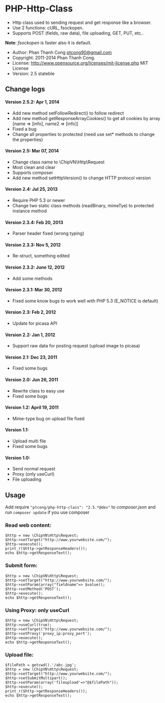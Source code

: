 # PHP-Http-Class
- Http class used to sending request and get response like a browser.
- Use 2 functions: cURL, fsockopen.
- Supports POST (fields, raw data), file uploading, GET, PUT, etc..

**Note**: _fsockopen_ is faster also it is default.

* Author:     Phan Thanh Cong <ptcong90@gmail.com>
* Copyright:  2011-2014 Phan Thanh Cong.
* License:    http://www.opensource.org/licenses/mit-license.php  MIT License
* Version:    2.5 stateble

## Change logs
#### Version 2.5.2: Apr 1, 2014
* Add new method setFollowRedirect() to follow redirect
* Add new method getResponseArrayCookies() to get all cookies by array [name => [info], name2 => [info]]
* Fixed a bug
* Change all properties to protected (need use set* methods to change the properties)

#### Version 2.5: Mar 07, 2014
* Change class name to \ChipVN\Http\Request
* Most clean and clear
* Supports composer
* Add new method setHttpVersion() to change HTTP protocol version

#### Version 2.4: Jul 25, 2013
* Require PHP 5.3 or newer
* Change two static class methods (readBinary, mimeTye) to protected instance method

#### Version 2.3.4: Feb 20, 2013
* Parser header fixed (wrong typing)

#### Version 2.3.3: Nov 5, 2012
* Re-struct, something edited

#### Version 2.3.2: June 12, 2012
* Add some methods

#### Version 2.3.1: Mar 30, 2012
* Fixed some know bugs to work well with PHP 5.3 (E_NOTICE is default)

#### Version 2.3: Feb 2, 2012
* Update for picasa API

#### Version 2.2: Jan 1, 2012
* Support raw data for posting request (upload image to picasa)

#### Version 2.1: Dec 23, 2011
* Fixed some bugs

#### Version 2.0: Jun 26, 2011
* Rewrite class to easy use
* Fixed some bugs

#### Version 1.2: April 19, 2011
* Mime-type bug on upload file fixed 

#### Version 1.1:
* Upload multi file
* Fixed some bugs

#### Version 1.0:
* Send normal request
* Proxy (only useCurl)
* File uploading

## Usage

Add require `"ptcong/php-http-class": "2.5.*@dev"` to _composer.json_ and run `composer update` if you use composer

### Read web content:
	$http = new \ChipVN\Http\Request;
	$http->setTarget("http://www.yourwebsite.com/");
	$http->execute();
	print_r($http->getResponseHeaders());
	echo $http->getResponseText();
	
### Submit form:
	$http = new \ChipVN\Http\Request;
	$http->setTarget("http://www.yourwebsite.com/");
	$http->setParam(array("fieldname"=> $value)); 
	$http->setMethod('POST');
	$http->execute();
	echo $http->getResponseText();
	
### Using Proxy: only useCurl
	$http = new \ChipVN\Http\Request;
	$http->useCurl(true);
	$http->setTarget("http://www.yourwebsite.com/");
	$http->setProxy('proxy_ip:proxy_port');
	$http->execute();
	echo $http->getResponseText();

### Upload file:
	$filePath = getcwd().'/abc.jpg';
	$http = new \ChipVN\Http\Request;
	$http->setTarget("http://www.yourwebsite.com/");
	$http->setSubmitMultipart();
	$http->setParam(array('fileupload'=>"@$filePath"));
	$http->execute();
	print_r($http->getResponseHeaders());
	echo $http->getResponseText();